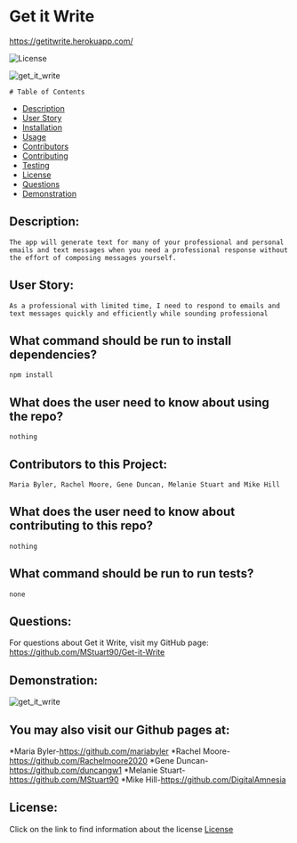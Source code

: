

  # Get it Write
  
  https://getitwrite.herokuapp.com/

  ![License](https://img.shields.io/badge/License--blue.svg "License Badge")
  
![get_it_write](https://user-images.githubusercontent.com/68473729/108634049-bd27ce00-7445-11eb-8963-c43735fc8df8.png)

    # Table of Contents

* [Description](#description)
* [User Story](#user-story)
* [Installation](#what-command-should-be-run-to-install-dependencies)
* [Usage](#what-does-the-user-need-to-know-about-using-the-repo)
* [Contributors](#contributors-to-this-project)
* [Contributing](#what-does-the-user-need-to-know-about-contributing-to-this-repo)
* [Testing](#what-command-should-be-run-to-run-tests)
* [License](#what-license-is-the-application-covered-under)
* [Questions](#questions)
* [Demonstration](#demonstration)
    

## Description:
    The app will generate text for many of your professional and personal emails and text messages when you need a professional response without the effort of composing messages yourself.

## User Story:
    As a professional with limited time, I need to respond to emails and text messages quickly and efficiently while sounding professional 

## What command should be run to install dependencies?
    npm install

## What does the user need to know about using the repo?
    nothing

## Contributors to this Project:
    Maria Byler, Rachel Moore, Gene Duncan, Melanie Stuart and Mike Hill

## What does the user need to know about contributing to this repo?
    nothing

## What command should be run to run tests?
    none
    
## Questions:
For questions about Get it Write, visit my GitHub page:
    https://github.com/MStuart90/Get-it-Write

## Demonstration:
![get_it_write](https://user-images.githubusercontent.com/68473729/108634266-d5e4b380-7446-11eb-9f2c-92ab862f643c.gif)

  
  ## You may also visit our Github pages at:
  *Maria Byler-https://github.com/mariabyler
  *Rachel Moore-https://github.com/Rachelmoore2020
  *Gene Duncan-https://github.com/duncangw1
  *Melanie Stuart-https://github.com/MStuart90
  *Mike Hill-https://github.com/DigitalAmnesia
  
  ## License:
  Click on the link to find information about the license
  [License](https://opensource.org/licenses/)
